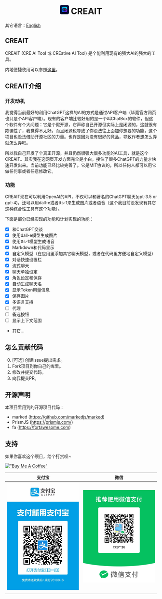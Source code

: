 <h1 align="center">
<img src='./src/imgs/icon.png' width='30'>
<span>CREAIT</span>
</h1>

其它语言：<a href="./README.md">English</a>

## CREAIT
CREAIT (CRE AI Tool 或 CREative AI Tool) 是个能利用现有的强大AI的强大的工具。

内地便捷使用可以参照<a href="./docs/cnaccesstutor.md">这里</a>。

## CREAIT介绍
### 开发动机
我觉得当前最好的利用ChatGPT这样的AI的方式是通过API客户端（毕竟官方网页也只是个API客户端）。现有的客户端比较好用的是一个叫ChatBox的软件，但这个软件有个大问题：它是个假开源，它声称自己开源但实际上是闭源的，这就很有欺骗性了，我觉得不太好。而且闭源也导致了你没法往上面加你想要的功能，这个项目也没法借助开源社区的力量。也许是因为没有很好的竞品，导致作者想怎么弄就怎么弄吧。

所以我自己开发了个真正开源，并且仍然很强大很多功能的AI工具，就是这个CREAIT。其实我在这网页开发方面完全是小白，接住了很多ChatGPT的力量才快速开发出来。当前功能已经比较完善了。它是MIT协议的，所以任何人都可以用它做任何事或者任意修改它。

### 功能
CREAIT现在可以利用OpenAI的API，不仅可以和著名的ChatGPT聊天(gpt-3.5 or gpt-4)，还可以用dall-e或者tts-1来生成图片或者语音（这个我目前没发现有其它这种综合性工具有这个功能）。

下面是部分已经实现的功能和计划实现的功能：
-   [x] 和ChatGPT交谈
-   [x] 使用dall-e模型生成图片
-   [x] 使用tts-1模型生成语音
-   [x] Markdown和代码显示
-   [x] 自定义模型（在应用里添加其它聊天模型，或者在代码里方便地自定义模型）
-   [x] 对话快速设置栏
-   [x] 流式聊天
-   [x] 聊天单独设定
-   [x] 角色设定和保存
-   [x] 自动生成聊天名
-   [x] 显示Token用量信息
-   [x] 保存图片
-   [x] 多语言支持
-   [ ] 代理
-   [ ] 备选按钮
-   [ ] 显示上下文范围
-   其它...

## 怎么贡献代码
0. [可选] 创建issue提出需求。
1. Fork项目到你自己的库里。
2. 修改并提交代码。
3. 向我提交PR。

## 开源声明
本项目里用到的开源项目代码：
-   marked (https://github.com/markedjs/marked)
-   PrismJS (https://prismjs.com/)
-   fa (https://fortawesome.com)

## 支持
如果你喜欢这个项目，给个打赏呗~

[!["Buy Me A Coffee"](https://www.buymeacoffee.com/assets/img/custom_images/orange_img.png)](https://www.buymeacoffee.com/zhcre)

|支付宝|微信|
|------|------|
|<img src='./sponsor/alipay_qr.jpg' width='300'>|<img src='./sponsor/wechat_qr.jpg' width='300'>
|||